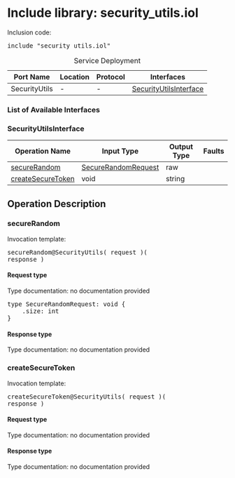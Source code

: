 # Include library: security_utils.iol

Inclusion code: <pre>include "security_utils.iol"</pre>

<table>
  <caption>Service Deployment</caption>
  <thead>
    <tr>
      <th>Port Name</th>
      <th>Location</th>
      <th>Protocol</th>
      <th>Interfaces</th>
    </tr>
  </thead>
  <tbody>
    <tr>
      <td>SecurityUtils</td>
      <td>-</td>
      <td>-</td>
      <td><a href="#SecurityUtilsInterface">SecurityUtilsInterface</a></td>
    </tr>
  </tbody>
</table>

<h3>List of Available Interfaces</h3>

<h3 id="SecurityUtilsInterface">SecurityUtilsInterface</h3>

<table>
  <thead>
    <tr>
      <th>Operation Name</th>
      <th>Input Type</th>
      <th>Output Type</th>
      <th>Faults</th>
    </tr>
  </thead>
  <tbody>
    <tr>
      <td><a href="#secureRandom">secureRandom</a></td>
      <td><a href="#SecureRandomRequest">SecureRandomRequest</a></td>
      <td>raw</td>
      <td>
      </td>
    </tr>
    <tr>
      <td><a href="#createSecureToken">createSecureToken</a></td>
      <td>void</td>
      <td>string</td>
      <td>
      </td>
    </tr>
  </tbody>
</table>

<h2>Operation Description</h2>



<h3 id="secureRandom">secureRandom</h3>


Invocation template: <pre>secureRandom@SecurityUtils( request )( response )</pre>

<h4 id="SecureRandomRequest">Request type</h4>

Type documentation: no documentation provided 
<pre>type SecureRandomRequest: void {
	.size: int
}</pre>


<h4>Response type</h4>
Type documentation: no documentation provided 








<h3 id="createSecureToken">createSecureToken</h3>


Invocation template: <pre>createSecureToken@SecurityUtils( request )( response )</pre>

<h4>Request type</h4>

Type documentation: no documentation provided 



<h4>Response type</h4>
Type documentation: no documentation provided 











